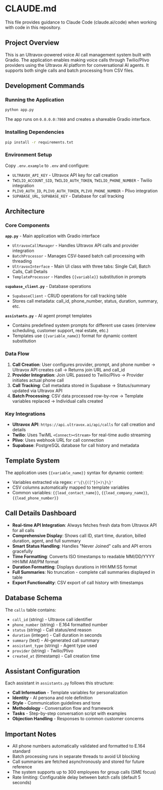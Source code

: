 # CLAUDE.md

This file provides guidance to Claude Code (claude.ai/code) when working with code in this repository.

## Project Overview

This is an Ultravox-powered voice AI call management system built with Gradio. The application enables making voice calls through Twilio/Plivo providers using the Ultravox AI platform for conversational AI agents. It supports both single calls and batch processing from CSV files.

## Development Commands

### Running the Application
```bash
python app.py
```
The app runs on `0.0.0.0:7860` and creates a shareable Gradio interface.

### Installing Dependencies
```bash
pip install -r requirements.txt
```

### Environment Setup
Copy `.env.example` to `.env` and configure:
- `ULTRAVOX_API_KEY` - Ultravox API key for call creation
- `TWILIO_ACCOUNT_SID`, `TWILIO_AUTH_TOKEN`, `TWILIO_PHONE_NUMBER` - Twilio integration
- `PLIVO_AUTH_ID`, `PLIVO_AUTH_TOKEN`, `PLIVO_PHONE_NUMBER` - Plivo integration
- `SUPABASE_URL`, `SUPABASE_KEY` - Database for call tracking

## Architecture

### Core Components

**`app.py`** - Main application with Gradio interface
- `UltravoxCallManager` - Handles Ultravox API calls and provider integration
- `BatchProcessor` - Manages CSV-based batch call processing with threading
- `UltravoxInterface` - Main UI class with three tabs: Single Call, Batch Calls, Call Details
- `TemplateProcessor` - Handles `{{variable}}` substitution in prompts

**`supabase_client.py`** - Database operations
- `SupabaseClient` - CRUD operations for call tracking table
- Stores call metadata: call_id, phone_number, status, duration, summary, etc.

**`assistants.py`** - AI agent prompt templates
- Contains predefined system prompts for different use cases (interview scheduling, customer support, real estate, etc.)
- Templates use `{{variable_name}}` format for dynamic content substitution

### Data Flow

1. **Call Creation**: User configures provider, prompt, and phone number → Ultravox API creates call → Returns join URL and call_id
2. **Provider Integration**: Join URL passed to Twilio/Plivo → Provider initiates actual phone call
3. **Call Tracking**: Call metadata stored in Supabase → Status/summary updated via Ultravox API
4. **Batch Processing**: CSV data processed row-by-row → Template variables replaced → Individual calls created

### Key Integrations

- **Ultravox API**: `https://api.ultravox.ai/api/calls` for call creation and details
- **Twilio**: Uses TwiML `<Connect><Stream>` for real-time audio streaming
- **Plivo**: Uses webhook URL for call connection
- **Supabase**: PostgreSQL database for call history and metadata

## Template System

The application uses `{{variable_name}}` syntax for dynamic content:
- Variables extracted via regex: `r'\{\{([^}]+)\}\}'`
- CSV columns automatically mapped to template variables
- Common variables: `{{lead_contact_name}}`, `{{lead_company_name}}`, `{{lead_phone_number}}`

## Call Details Dashboard

- **Real-time API Integration**: Always fetches fresh data from Ultravox API for all calls
- **Comprehensive Display**: Shows call ID, start time, duration, billed duration, agent, and full summary
- **Smart Status Handling**: Handles "Never Joined" calls and API errors gracefully
- **Time Formatting**: Converts ISO timestamps to readable MM/DD/YYYY HH:MM AM/PM format
- **Duration Formatting**: Displays durations in HH:MM:SS format
- **Full Summaries**: No truncation - complete call summaries displayed in table
- **Export Functionality**: CSV export of call history with timestamps

## Database Schema

The `calls` table contains:
- `call_id` (string) - Ultravox call identifier
- `phone_number` (string) - E.164 formatted number
- `status` (string) - Call status/end reason
- `duration` (integer) - Call duration in seconds
- `summary` (text) - AI-generated call summary
- `assistant_type` (string) - Agent type used
- `provider` (string) - Twilio/Plivo
- `created_at` (timestamp) - Call creation time

## Assistant Configuration

Each assistant in `assistants.py` follows this structure:
- **Call Information** - Template variables for personalization
- **Identity** - AI persona and role definition
- **Style** - Communication guidelines and tone
- **Methodology** - Conversation flow and framework
- **Tasks** - Step-by-step conversation script with examples
- **Objection Handling** - Responses to common customer concerns

## Important Notes

- All phone numbers automatically validated and formatted to E.164 standard
- Batch processing runs in separate threads to avoid UI blocking
- Call summaries are fetched asynchronously and stored for future reference
- The system supports up to 300 employees for group calls (SME focus)
- Rate limiting: Configurable delay between batch calls (default 5 seconds)